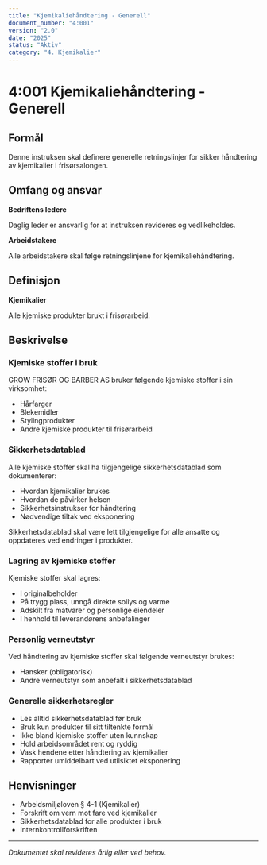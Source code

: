 ```yaml
---
title: "Kjemikaliehåndtering - Generell"
document_number: "4:001"
version: "2.0"
date: "2025"
status: "Aktiv"
category: "4. Kjemikalier"
---
```


# 4:001 Kjemikaliehåndtering - Generell

## Formål

Denne instruksen skal definere generelle retningslinjer for sikker håndtering av kjemikalier i frisørsalongen.

## Omfang og ansvar

**Bedriftens ledere**

Daglig leder er ansvarlig for at instruksen revideres og vedlikeholdes.

**Arbeidstakere**

Alle arbeidstakere skal følge retningslinjene for kjemikaliehåndtering.

## Definisjon

**Kjemikalier**

Alle kjemiske produkter brukt i frisørarbeid.

## Beskrivelse

### Kjemiske stoffer i bruk

GROW FRISØR OG BARBER AS bruker følgende kjemiske stoffer i sin virksomhet:
- Hårfarger
- Blekemidler  
- Stylingprodukter
- Andre kjemiske produkter til frisørarbeid

### Sikkerhetsdatablad

Alle kjemiske stoffer skal ha tilgjengelige sikkerhetsdatablad som dokumenterer:
- Hvordan kjemikalier brukes
- Hvordan de påvirker helsen
- Sikkerhetsinstrukser for håndtering
- Nødvendige tiltak ved eksponering

Sikkerhetsdatablad skal være lett tilgjengelige for alle ansatte og oppdateres ved endringer i produkter.

### Lagring av kjemiske stoffer

Kjemiske stoffer skal lagres:
- I originalbeholder
- På trygg plass, unngå direkte sollys og varme
- Adskilt fra matvarer og personlige eiendeler
- I henhold til leverandørens anbefalinger

### Personlig verneutstyr

Ved håndtering av kjemiske stoffer skal følgende verneutstyr brukes:
- Hansker (obligatorisk)
- Andre verneutstyr som anbefalt i sikkerhetsdatablad

### Generelle sikkerhetsregler

- Les alltid sikkerhetsdatablad før bruk
- Bruk kun produkter til sitt tiltenkte formål
- Ikke bland kjemiske stoffer uten kunnskap
- Hold arbeidsområdet rent og ryddig
- Vask hendene etter håndtering av kjemikalier
- Rapporter umiddelbart ved utilsiktet eksponering

## Henvisninger

- Arbeidsmiljøloven § 4-1 (Kjemikalier)
- Forskrift om vern mot fare ved kjemikalier
- Sikkerhetsdatablad for alle produkter i bruk
- Internkontrollforskriften

---

*Dokumentet skal revideres årlig eller ved behov.*
